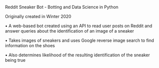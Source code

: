 Reddit Sneaker Bot - Botting and Data Science in Python

Originally created in Winter 2020

• A web-based bot created using an API to read user posts on Reddit and answer queries about the identification of an image of a sneaker

• Takes images of sneakers and uses Google reverse image search to find information on the shoes

• Also determines likelihood of the resulting identification of the sneaker being true
